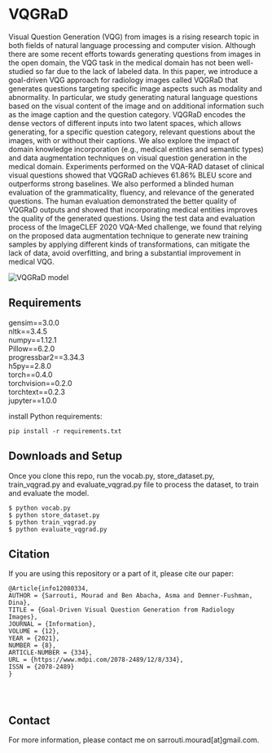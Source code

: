 # VQGRaD
Visual Question Generation (VQG) from images is a rising research topic in both fields of natural language processing and computer vision. Although there are some recent efforts towards generating questions from images in the open domain, the VQG task in the medical domain has not been well-studied so far due to the lack of labeled data. In this paper, we introduce a goal-driven VQG approach for radiology images called VQGRaD that generates questions targeting specific image aspects such as modality and abnormality. In particular, we study generating natural language questions based on the visual content of the image and on additional information such as the image caption and the question category. VQGRaD encodes the dense vectors of different inputs into two latent spaces, which allows generating, for a specific question category, relevant questions about the images, with or without their captions. We also explore the impact of domain knowledge incorporation (e.g., medical entities and semantic types) and data augmentation techniques on visual question generation in the medical domain. Experiments performed on the VQA-RAD dataset of clinical visual questions showed that VQGRaD achieves 61.86% BLEU score and outperforms strong baselines. We also performed a blinded human evaluation of the grammaticality, fluency, and relevance of the generated questions. The human evaluation demonstrated the better quality of VQGRaD outputs and showed that incorporating medical entities improves the quality of the generated questions. Using the test data and evaluation process of the ImageCLEF 2020 VQA-Med challenge, we found that relying on the proposed data augmentation technique to generate new training samples by applying different kinds of transformations, can mitigate the lack of data, avoid overfitting, and bring a substantial improvement in medical VQG.

![VQGRaD model](https://www.mdpi.com/information/information-12-00334/article_deploy/html/images/information-12-00334-g003.png)

## Requirements
gensim==3.0.0\
nltk==3.4.5\
numpy==1.12.1\
Pillow==6.2.0\
progressbar2==3.34.3\
h5py==2.8.0\
torch==0.4.0\
torchvision==0.2.0\
torchtext==0.2.3\
jupyter==1.0.0

install Python requirements:
```
pip install -r requirements.txt
```
## Downloads and Setup
Once you clone this repo, run the vocab.py, store_dataset.py, train_vqgrad.py and evaluate_vqgrad.py file to process the dataset, to train and evaluate the model.
```shell
$ python vocab.py
$ python store_dataset.py
$ python train_vqgrad.py
$ python evaluate_vqgrad.py
```

## Citation
If you are using this repository or a part of it, please cite our paper:

```
@Article{info12080334,
AUTHOR = {Sarrouti, Mourad and Ben Abacha, Asma and Demner-Fushman, Dina},
TITLE = {Goal-Driven Visual Question Generation from Radiology Images},
JOURNAL = {Information},
VOLUME = {12},
YEAR = {2021},
NUMBER = {8},
ARTICLE-NUMBER = {334},
URL = {https://www.mdpi.com/2078-2489/12/8/334},
ISSN = {2078-2489}
}




```

## Contact
For more information, please contact me on sarrouti.mourad[at]gmail.com.


